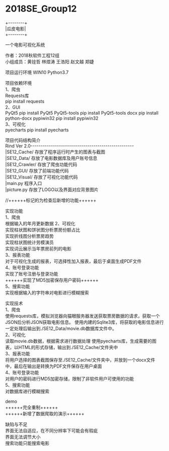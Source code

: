# 2018SE_Group12

+--------+</br>
|瓜皮电影|</br>
+--------+</br>

一个电影可视化系统</br>

作者：2018秋软件工程12组</br>
小组成员：黄铨哲 林煜涛 王浩阳 赵文越 郑婕</br>

项目运行环境
WIN10 Python3.7

项目依赖环境</br>
1、爬虫</br>
	Requests库</br>
		pip install requests</br>
2、GUI</br>
	PyQt5
		pip install PyQt5
	PyQt5-tools
		pip install PyQt5-tools
	docx
		pip install python-docx
	pypiwin32
		pip install pypiwin32</br>
3、可视化</br>
	pyecharts
		pip install pyecharts</br>
		
项目代码结构简介</br>
	Rind Ver 2.0---------------------------------------------------</br>
					|SE12_Cache/	存放了程序运行时产生的图表与截图</br>
					|SE12_Data/ 	存放了电影数据库及用户账号信息</br>
					|SE12_Crawler/	存放了爬虫功能代码</br>
					|SE12_GUI/		存放了前端功能代码</br>
					|SE12_Visual/	存放了可视化功能代码</br>
					|main.py 		程序入口</br>
					|picture.py 	存放了LOGO以及界面对应背景图片</br>
	
//++++++标记的为检查后新增的功能++++++

实现功能</br>
1、爬虫</br>
	根据输入的年月更新数据
2、可视化</br>
	实现柱状图和饼状图分析票房份额占比</br>
	实现折线图分析票房趋势</br>
	实现柱状图统计劳模演员</br>
	实现词云展示当年票房前列的电影</br>
3、报表功能</br>
	对于可视化生成的报表，可选择性加入报表，最后于桌面生成PDF文件</br>
4、账号登录功能</br>
	实现了账号注册与登录功能</br>
	++++++实现了MD5加密保存用户密码++++++</br>
5、搜索功能</br>
	实现根据输入的字符串对电影进行模糊搜索</br>

	
实现技术</br>
1、爬虫</br>
	使用requests库，模拟浏览器向猫眼服务器发送获取票房数据的请求，获取一个JSON后分析JSON获取电影信息。
	使用内建的Sqlite3库，将获取的电影信息进行一定处理后输出到./SE12_Data/movie.db数据库文件中。</br>
2、可视化</br>
	读取movie.db数据，根据需求进行数据处理
	使用pyecharts库，生成需要的图表，以HTML的形式存储，输出到./SE12_Cache/文件夹中</br>
3、报表功能</br>
	将用户选择的图表截图保存至./SE12_Cache/文件夹中，并放到一个docx文件中，最后在输出是转换为PDF文件保存在用户桌面</br>
4、账号登录功能</br>
	对用户的密码进行MD5加密存储，限制了非软件用户可使用的功能</br>
5、搜索功能</br>
	对数据库进行模糊搜索</br>

demo</br>
	++++++完全重制++++++</br>
	++++++新增了数据爬取的演示++++++</br>

缺陷与不足</br>
	界面无法自适应，在不同分辨率下可能会有瑕疵</br>
	界面无法调节大小</br>
	搜索功能只能搜索电影</br>
